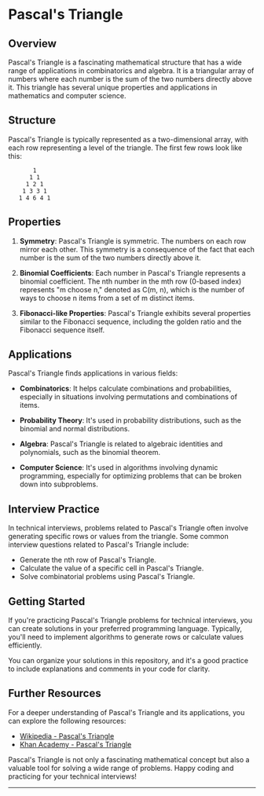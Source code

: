 # Pascal's Triangle

## Overview

Pascal's Triangle is a fascinating mathematical structure that has a wide range of applications in combinatorics and algebra. It is a triangular array of numbers where each number is the sum of the two numbers directly above it. This triangle has several unique properties and applications in mathematics and computer science.

## Structure

Pascal's Triangle is typically represented as a two-dimensional array, with each row representing a level of the triangle. The first few rows look like this:

```
       1
      1 1
     1 2 1
    1 3 3 1
   1 4 6 4 1
```

## Properties

1. **Symmetry**: Pascal's Triangle is symmetric. The numbers on each row mirror each other. This symmetry is a consequence of the fact that each number is the sum of the two numbers directly above it.

2. **Binomial Coefficients**: Each number in Pascal's Triangle represents a binomial coefficient. The nth number in the mth row (0-based index) represents "m choose n," denoted as C(m, n), which is the number of ways to choose n items from a set of m distinct items.

3. **Fibonacci-like Properties**: Pascal's Triangle exhibits several properties similar to the Fibonacci sequence, including the golden ratio and the Fibonacci sequence itself.

## Applications

Pascal's Triangle finds applications in various fields:

- **Combinatorics**: It helps calculate combinations and probabilities, especially in situations involving permutations and combinations of items.

- **Probability Theory**: It's used in probability distributions, such as the binomial and normal distributions.

- **Algebra**: Pascal's Triangle is related to algebraic identities and polynomials, such as the binomial theorem.

- **Computer Science**: It's used in algorithms involving dynamic programming, especially for optimizing problems that can be broken down into subproblems.

## Interview Practice

In technical interviews, problems related to Pascal's Triangle often involve generating specific rows or values from the triangle. Some common interview questions related to Pascal's Triangle include:

- Generate the nth row of Pascal's Triangle.
- Calculate the value of a specific cell in Pascal's Triangle.
- Solve combinatorial problems using Pascal's Triangle.

## Getting Started

If you're practicing Pascal's Triangle problems for technical interviews, you can create solutions in your preferred programming language. Typically, you'll need to implement algorithms to generate rows or calculate values efficiently.

You can organize your solutions in this repository, and it's a good practice to include explanations and comments in your code for clarity.

## Further Resources

For a deeper understanding of Pascal's Triangle and its applications, you can explore the following resources:

- [Wikipedia - Pascal's Triangle](https://en.wikipedia.org/wiki/Pascal%27s_triangle)
- [Khan Academy - Pascal's Triangle](https://www.khanacademy.org/math/precalculus/x9e81a4f98389efdf:combinatorics/x9e81a4f98389efdf:pascals-triangle/v/pascals-triangle)

Pascal's Triangle is not only a fascinating mathematical concept but also a valuable tool for solving a wide range of problems. Happy coding and practicing for your technical interviews!

---